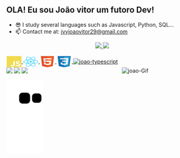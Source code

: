 ## OLA! Eu sou João vitor um futoro Dev! 





- 😎 I study several languages such as Javascript, Python, SQL... 
- 📫 Contact me at: jvvjoaovitor29@gmail.com
<div align="center">
  <a href="https://github.com/jaodevs">
  <img height="180em" src="https://github-readme-stats.vercel.app/api?username=jaodevs&show_icons=false&theme=algolia&include_all_commits=true&count_private=true"/>
  <img height="180em" src="https://github-readme-stats.vercel.app/api/top-langs/?username=jaodevs&layout=compact&langs_count=7&theme=algolia"/>
</div>
<div style="display: inline_block"><br>
  <img align="center" alt="joao-Js" height="30" width="40" src="https://raw.githubusercontent.com/devicons/devicon/master/icons/javascript/javascript-plain.svg">
  <img align="center" alt="joao-React" height="30" width="40" src="https://raw.githubusercontent.com/devicons/devicon/master/icons/react/react-original.svg">
  <img align="center" alt="joao-HTML" height="30" width="40" src="https://raw.githubusercontent.com/devicons/devicon/master/icons/html5/html5-original.svg">
  <img align="center" alt="joao-CSS" height="30" width="40" src="https://raw.githubusercontent.com/devicons/devicon/master/icons/css3/css3-original.svg">
  <img align="center" alt="joao-typescript" height="30" width="40" src="https://cdn.jsdelivr.net/gh/devicons/devicon/icons/typescript/typescript-original.svg">
  
  
</div>
  
  
  <div>
 <img align="right" alt="joao-Gif" height="200" width="200" src="https://cdn.discordapp.com/attachments/1006364067411275808/1018318832638644274/Design_sem_nome.gif">
  <a href="https://instagram.com/vasconcelosjoaovitor" target="_blank"><img src="https://img.shields.io/badge/-Instagram-%23E4405F?style=for-the-badge&logo=instagram&logoColor=white" target="_blank"></a>
  <a href = "mailto:jvvjoaovitor29@gmail.com"><img src="https://img.shields.io/badge/-Gmail-%23333?style=for-the-badge&logo=gmail&logoColor=white" target="_blank"></a>
  <a href="https://www.linkedin.com/in/jo%C3%A3o-vitor-vasconcellos-15b703185" target="_blank"><img src="https://img.shields.io/badge/-LinkedIn-%230077B5?style=for-the-badge&logo=linkedin&logoColor=white" target="_blank"></a> 
    
![Snake animation](https://github.com/jaodevs/jaodevs/blob/output/github-contribution-grid-snake.svg)
    
    

